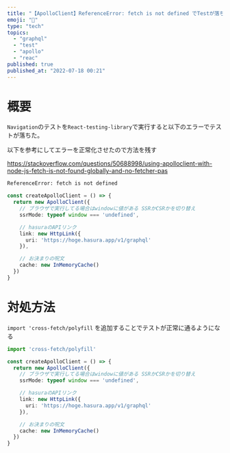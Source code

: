```yaml
---
title: "【ApolloClient】ReferenceError: fetch is not defined でTestが落ちる場合の対処方法"
emoji: "🤖"
type: "tech"
topics:
  - "graphql"
  - "test"
  - "apollo"
  - "reac"
published: true
published_at: "2022-07-18 00:21"
---
```


# 概要

`Navigation`のテストを`React-testing-library`で実行すると以下のエラーでテストが落ちた。

以下を参考にしてエラーを正常化させたので方法を残す

https://stackoverflow.com/questions/50688998/using-apolloclient-with-node-js-fetch-is-not-found-globally-and-no-fetcher-pas

```bash
ReferenceError: fetch is not defined
```

```ts
const createApolloClient = () => {
  return new ApolloClient({
    // ブラウザで実行してる場合はwindowに値がある SSRかCSRかを切り替え
    ssrMode: typeof window === 'undefined',

    // hasuraのAPIリンク
    link: new HttpLink({
      uri: 'https://hoge.hasura.app/v1/graphql'
    }),

    // お決まりの呪文
    cache: new InMemoryCache()
  })
}
```

# 対処方法

`import 'cross-fetch/polyfill` を追加することでテストが正常に通るようになる

```typescript
import 'cross-fetch/polyfill'

const createApolloClient = () => {
  return new ApolloClient({
    // ブラウザで実行してる場合はwindowに値がある SSRかCSRかを切り替え
    ssrMode: typeof window === 'undefined',

    // hasuraのAPIリンク
    link: new HttpLink({
      uri: 'https://hoge.hasura.app/v1/graphql'
    }),

    // お決まりの呪文
    cache: new InMemoryCache()
  })
}
```
